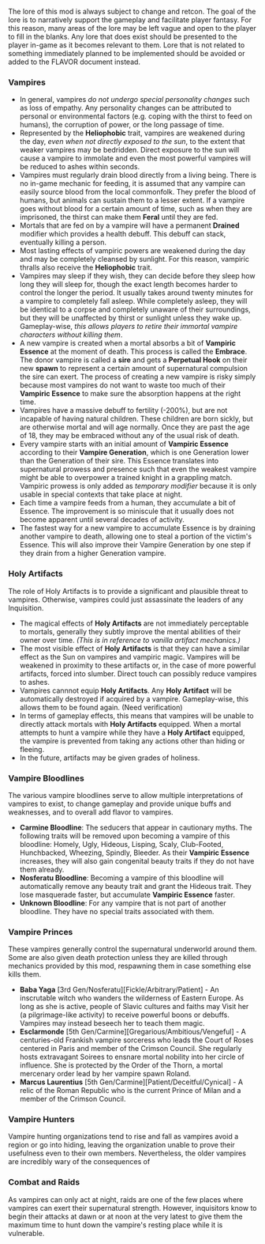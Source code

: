 ﻿
The lore of this mod is always subject to change and retcon. The goal of the lore is to narratively support the gameplay and facilitate player fantasy. For this reason, many areas of the lore may be left vague and open to the player to fill in the blanks. Any lore that does exist should be presented to the player in-game as it becomes relevant to them. Lore that is not related to something immediately planned to be implemented should be avoided or added to the FLAVOR document instead.

### Vampires
* In general, vampires *do not undergo special personality changes* such as loss of empathy. Any personality changes can be attributed to personal or environmental factors (e.g. coping with the thirst to feed on humans), the corruption of power, or the long passage of time.
* Represented by the **Heliophobic** trait, vampires are weakened during the day, *even when not directly exposed to the sun*, to the extent that weaker vampires may be bedridden. Direct exposure to the sun will cause a vampire to immolate and even the most powerful vampires will be reduced to ashes within seconds.
* Vampires must regularly drain blood directly from a living being. There is no in-game mechanic for feeding, it is assumed that any vampire can easily source blood from the local commonfolk. They prefer the blood of humans, but animals can sustain them to a lesser extent. If a vampire goes without blood for a certain amount of time, such as when they are imprisoned, the thirst can make them **Feral** until they are fed.
* Mortals that are fed on by a vampire will have a permanent **Drained** modifier which provides a health debuff. This debuff can stack, eventually killing a person.
* Most lasting effects of vampiric powers are weakened during the day and may be completely cleansed by sunlight. For this reason, vampiric thralls also receive the **Heliophobic** trait.
* Vampires may sleep if they wish, they can decide before they sleep how long they will sleep for, though the exact length becomes harder to control the longer the period. It usually takes around twenty minutes for a vampire to completely fall asleep. While completely asleep, they will be identical to a corpse and completely unaware of their surroundings, but they will be unaffected by thirst or sunlight unless they wake up. Gameplay-wise, *this allows players to retire their immortal vampire characters without killing them*.
* A new vampire is created when a mortal absorbs a bit of **Vampiric Essence** at the moment of death. This process is called the **Embrace**. The donor vampire is called a **sire** and gets a **Perpetual Hook** on their new **spawn** to represent a certain amount of supernatural compulsion the sire can exert. The process of creating a new vampire is risky simply because most vampires do not want to waste too much of their **Vampiric Essence** to make sure the absorption happens at the right time.
* Vampires have a massive debuff to fertility (-200%), but are not incapable of having natural children. These children are born sickly, but are otherwise mortal and will age normally. Once they are past the age of 18, they may be embraced without any of the usual risk of death.
* Every vampire starts with an initial amount of **Vampiric Essence** according to their **Vampire Generation**, which is one Generation lower than the Generation of their sire. This Essence translates into supernatural prowess and presence such that even the weakest vampire might be able to overpower a trained knight in a grappling match. Vampiric prowess is only added as *temporary modifier* because it is only usable in special contexts that take place at night.
* Each time a vampire feeds from a human, they accumulate a bit of Essence. The improvement is so miniscule that it usually does not become apparent until several decades of activity.
* The fastest way for a new vampire to accumulate Essence is by draining another vampire to death, allowing one to steal a portion of the victim's Essence. This will also improve their Vampire Generation by one step if they drain from a higher Generation vampire.

### Holy Artifacts
The role of Holy Artifacts is to provide a significant and plausible threat to vampires. Otherwise, vampires could just assassinate the leaders of any Inquisition.
* The magical effects of **Holy Artifacts** are not immediately perceptable to mortals, generally they subtly improve the mental abilities of their owner over time. *(This is in reference to vanilla artifact mechanics.)*
* The most visible effect of **Holy Artifacts** is that they can have a similar effect as the Sun on vampires and vampiric magic. Vampires will be weakened in proximity to these artifacts or, in the case of more powerful artifacts, forced into slumber. Direct touch can possibly reduce vampires to ashes.
* Vampires cannnot equip **Holy Artifacts**. Any **Holy Artifact** will be automatically destroyed if acquired by a vampire. Gameplay-wise, this allows them to be found again. (Need verification)
* In terms of gameplay effects, this means that vampires will be unable to directly attack mortals with **Holy Artifacts** equipped. When a mortal attempts to hunt a vampire while they have a **Holy Artifact** equipped, the vampire is prevented from taking any actions other than hiding or fleeing.
* In the future, artifacts may be given grades of holiness.

### Vampire Bloodlines
The various vampire bloodlines serve to allow multiple interpretations of vampires to exist, to change gameplay and provide unique buffs and weaknesses, and to overall add flavor to vampires.
* **Carmine Bloodline**: The seducers that appear in cautionary myths. The following traits will be removed upon becoming a vampire of this bloodline: Homely, Ugly, Hideous, Lisping, Scaly, Club-Footed, Hunchbacked, Wheezing, Spindly, Bleeder. As their **Vampiric Essence** increases, they will also gain congenital beauty traits if they do not have them already.
* **Nosferatu Bloodline**: Becoming a vampire of this bloodline will automatically remove any beauty trait and grant the Hideous trait. They lose masquerade faster, but accumulate **Vampiric Essence** faster.
* **Unknown Bloodline**: For any vampire that is not part of another bloodline. They have no special traits associated with them.


### Vampire Princes
These vampires generally control the supernatural underworld around them. Some are also given death protection unless they are killed through mechanics provided by this mod, respawning them in case something else kills them.
* **Baba Yaga** [3rd Gen/Nosferatu][Fickle/Arbitrary/Patient] - An inscrutable witch who wanders the wilderness of Eastern Europe. As long as she is active, people of Slavic cultures and faiths may Visit her (a pilgrimage-like activity) to receive powerful boons or debuffs. Vampires may instead beseech her to teach them magic.
* **Esclarmonde** [5th Gen/Carmine][Gregarious/Ambitious/Vengeful] - A centuries-old Frankish vampire sorceress who leads the Court of Roses centered in Paris and member of the Crimson Council. She regularly hosts extravagant Soirees to ensnare mortal nobility into her circle of influence. She is protected by the Order of the Thorn, a mortal mercenary order lead by her vampire spawn Roland.
* **Marcus Laurentius** [5th Gen/Carmine][Patient/Deceitful/Cynical] - A relic of the Roman Republic who is the current Prince of Milan and a member of the Crimson Council.

### Vampire Hunters
Vampire hunting organizations tend to rise and fall as vampires avoid a region or go into hiding, leaving the organization unable to prove their usefulness even to their own members. Nevertheless, the older vampires are incredibly wary of the consequences of 

### Combat and Raids
As vampires can only act at night, raids are one of the few places where vampires can exert their supernatural strength. However, inquisitors know to begin their attacks at dawn or at noon at the very latest to give them the maximum time to hunt down the vampire's resting place while it is vulnerable.
